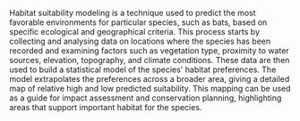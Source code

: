 
Habitat suitability modeling is a technique used to predict the most favorable environments for particular species, such as bats, based on specific ecological and geographical criteria. This process starts by collecting and analysing data on locations where the species has been recorded and examining factors such as vegetation type, proximity to water sources, elevation, topography, and climate conditions. These data are then used to build a statistical model of the species' habitat preferences. The model extrapolates the preferences across a broader area, giving a detailed map of relative high and low predicted suitability. This mapping can be used as a guide for impact assessment and conservation planning, highlighting areas that support important habitat for the species.